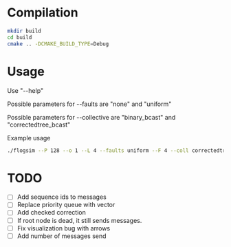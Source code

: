 # Compilation

```bash
mkdir build
cd build
cmake .. -DCMAKE_BUILD_TYPE=Debug
```

# Usage

Use "--help"

Possible parameters for --faults are "none" and "uniform"

Possible parameters for --collective are "binary_bcast" and
"correctedtree_bcast"

Example usage

```bash
./flogsim --P 128 --o 1 --L 4 --faults uniform --F 4 --coll correctedtree_bcast --help
```

# TODO

  - [ ] Add sequence ids to messages
  - [ ] Replace priority queue with vector
  - [ ] Add checked correction
  - [ ] If root node is dead, it still sends messages.
  - [ ] Fix visualization bug with arrows
  - [ ] Add number of messages send